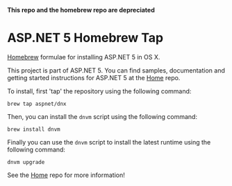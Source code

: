 **This repo and the homebrew repo are depreciated**

ASP.NET 5 Homebrew Tap
=======================

[Homebrew](http://brew.sh/) formulae for installing ASP.NET 5 in OS X.

This project is part of ASP.NET 5. You can find samples, documentation and getting started instructions for ASP.NET 5 at the [Home](https://github.com/aspnet/home) repo.

To install, first 'tap' the repository using the following command:

```
brew tap aspnet/dnx
```

Then, you can install the `dnvm` script using the following command:

```
brew install dnvm
```

Finally you can use the `dnvm` script to install the latest runtime using the following command:

```
dnvm upgrade
```

See the [Home](https://github.com/aspnet/home) repo for more information!
